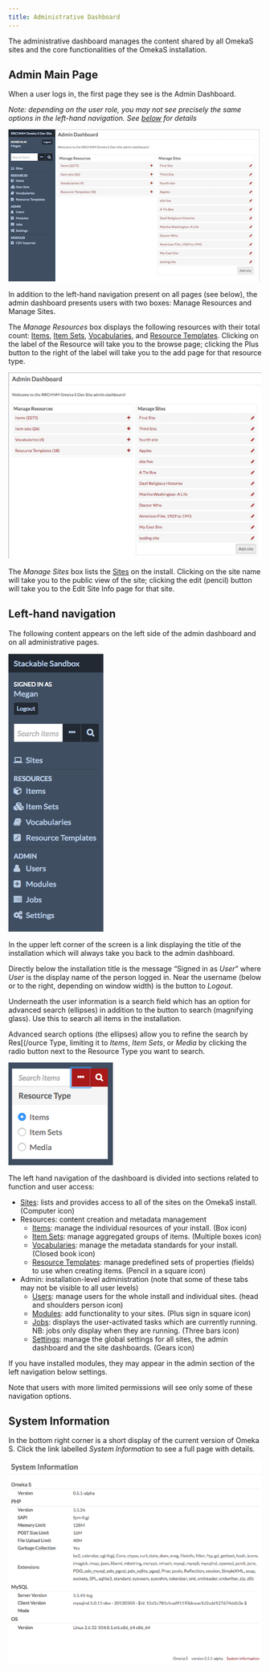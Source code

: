 ```yaml
---
title: Administrative Dashboard
---
```


The administrative dashboard manages the content shared by all OmekaS sites and the core functionalities of the OmekaS installation. 

Admin Main Page
---------------------
When a user logs in, the first page they see is the Admin Dashboard. 

*Note: depending on the user role, you may not see precisely the same options in the left-hand navigation. See [below](#left-hand-navigation) for details* 

![Admin dashboard full view](/files/admindashfullview.png)

In addition to the left-hand navigation present on all pages (see below), the admin dashboard presents users with two boxes: Manage Resources and Manage Sites.

The *Manage Resources* box displays the following resources with their total count: [Items](/content/items.md), [Item Sets](/content/item-sets.md), [Vocabularies](/content/vocabularies.md), and [Resource Templates](/content/resource-template.md). Clicking on the label of the Resource will take you to the browse page; clicking the Plus button to the right of the label will take you to the add page for that resource type. 

![Close up of manage resources and manage sites boxes](/files/admindashmanage.png)

The *Manage Sites* box lists the [Sites](/sites/index.md) on the install. Clicking on the site name will take you to the public view of the site; clicking the edit (pencil) button will take you to the Edit Site Info page for that site. 


Left-hand navigation
---------------------

The following content appears on the left side of the admin dashboard and on all administrative pages. 

![View of the left hand navigation on the admin dashboard, which also appears consistently throughout the admin interface, with options as described below](/files/leftnav.png)

In the upper left corner of the screen is a link displaying the title of the installation which will always take you back to the admin dashboard. 

Directly below the installation title is the message “Signed in as *User*” where *User* is the display name of the person logged in. Near the username (below or to the right, depending on window width) is the button to *Logout*. 

Underneath the user information is a search field which has an option for advanced search (ellipses) in addition to the button to search (magnifying glass). Use this to search all items in the installation. 

Advanced search options (the ellipses) allow you to refine the search by Res[(/ource Type, limiting it to *Items*, *Item Sets*, or *Media* by clicking the radio button next to the Resource Type you want to search. 

![Advanced search options](/files/search.png)

The left hand navigation of the dashboard is divided into sections related to function and user access:

- [Sites](/sites/index.md): lists and provides access to all of the sites on the OmekaS install. (Computer icon)
- Resources: content creation and metadata management
    - [Items](/content/items.md): manage the individual resources of your install. (Box icon)
    - [Item Sets](/content/item-sets.md): manage aggregated groups of items. (Multiple boxes icon)
    - [Vocabularies](/content/vocabularies.md): manage the metadata standards for your install. (Closed book icon)
    - [Resource Templates](/content/resource-template.md): manage predefined sets of properties (fields) to use when creating items. (Pencil in a square icon)
- Admin: installation-level administration (note that some of these tabs may not be visible to all user levels)
    - [Users](/admin/users.md): manage users for the whole install and individual sites. (head and shoulders person icon)
    - [Modules](/modules/index.md): add functionality to your sites. (Plus sign in square icon)
    - [Jobs](/admin/jobs.md): displays the user-activated tasks which are currently running. NB: jobs only display when they are running. (Three bars icon)
    - [Settings](/admin/settings.md): manage the global settings for all sites, the admin dashboard and the site dashboards. (Gears icon)

If you have installed modules, they may appear in the admin section of the left navigation below settings.

Note that users with more limited permissions will see only some of these navigation options.

System Information
-------------------------------

In the bottom right corner is a short display of the current version of Omeka S. Click the link labelled *System Information* to see a full page with details.

![Example system information page](/files/systeminfo.png)

